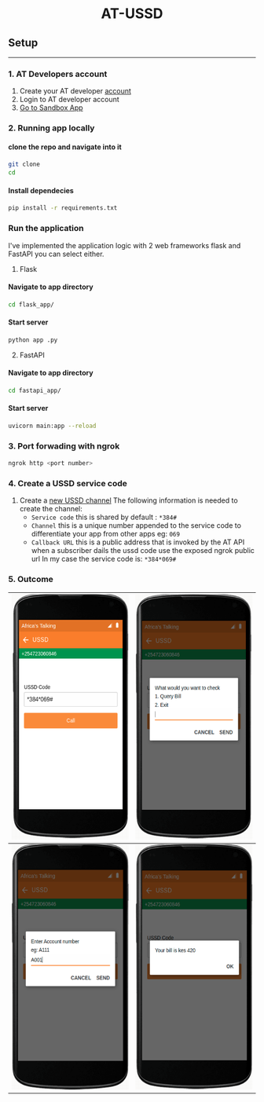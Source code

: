 <h1 align="center"><b>AT-USSD</b></h1>

## Setup
---

### 1. AT Developers account
1. Create your AT developer [account](https://account.africastalking.com/)
2. Login to AT developer account
3. [Go to Sandbox App](https://account.africastalking.com/apps/sandbox)

### 2. Running app locally
#### clone the repo and navigate into it
```bash
git clone 
cd 
```
#### Install dependecies
```bash
pip install -r requirements.txt
```
### Run the application
I've implemented the application logic with 2 web frameworks flask and FastAPI you can select either.
1. Flask
#### Navigate to app directory
```bash
cd flask_app/
```
#### Start server
```bash
python app .py
```
2. FastAPI
#### Navigate to app directory
```bash
cd fastapi_app/
```
#### Start server
```bash
uvicorn main:app --reload
```
### 3. Port forwading with ngrok
```bash
ngrok http <port number>
```

### 4. Create a USSD service code
1. Create a [new USSD channel](https://account.africastalking.com/apps/sandbox/ussd/channel/create)
The following information is needed to create the channel:
    - `Service code` this is shared by default : `*384#`
    - `Channel` this is a unique number appended to the service code to differentiate your app from other apps eg: `069`
    - `Callback URL` this is a public address that is invoked by the AT API when a subscriber dails the ussd code use the exposed ngrok public url
    In my case the service code is: `*384*069#`

### 5. Outcome
| <img height="500" src="images/simulator_1.png"></img> 	| <img height="500" src="images/simulator_2.png"></img> 	|
|:----------------------------------------------:	|:----------------------------------------------:	|
| <img height="500" src="images/simulator_3.png"></img> 	| <img height="500" src="images/simulator_4.png"></img> 	|